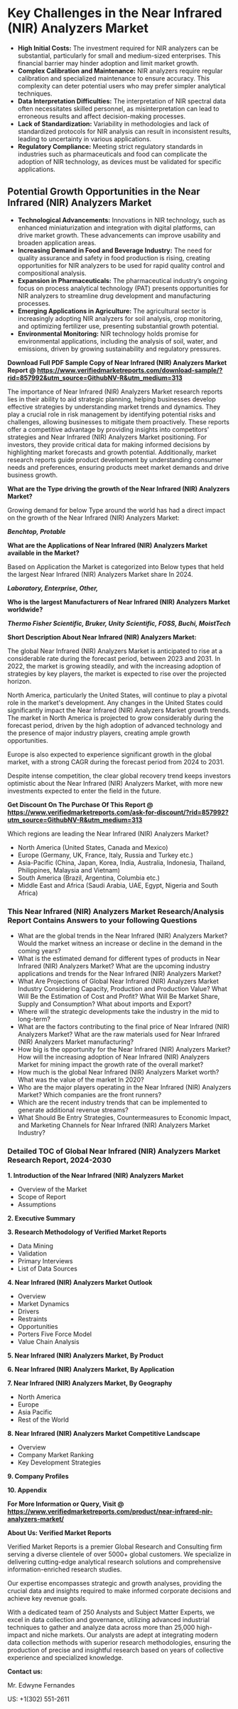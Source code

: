 <p class=""><h1>Key Challenges in the Near Infrared (NIR) Analyzers Market</h1><ul>    <li><strong>High Initial Costs:</strong> The investment required for NIR analyzers can be substantial, particularly for small and medium-sized enterprises. This financial barrier may hinder adoption and limit market growth.</li>    <li><strong>Complex Calibration and Maintenance:</strong> NIR analyzers require regular calibration and specialized maintenance to ensure accuracy. This complexity can deter potential users who may prefer simpler analytical techniques.</li>    <li><strong>Data Interpretation Difficulties:</strong> The interpretation of NIR spectral data often necessitates skilled personnel, as misinterpretation can lead to erroneous results and affect decision-making processes.</li>    <li><strong>Lack of Standardization:</strong> Variability in methodologies and lack of standardized protocols for NIR analysis can result in inconsistent results, leading to uncertainty in various applications.</li>    <li><strong>Regulatory Compliance:</strong> Meeting strict regulatory standards in industries such as pharmaceuticals and food can complicate the adoption of NIR technology, as devices must be validated for specific applications.</li></ul><h2>Potential Growth Opportunities in the Near Infrared (NIR) Analyzers Market</h1><ul>    <li><strong>Technological Advancements:</strong> Innovations in NIR technology, such as enhanced miniaturization and integration with digital platforms, can drive market growth. These advancements can improve usability and broaden application areas.</li>    <li><strong>Increasing Demand in Food and Beverage Industry:</strong> The need for quality assurance and safety in food production is rising, creating opportunities for NIR analyzers to be used for rapid quality control and compositional analysis.</li>    <li><strong>Expansion in Pharmaceuticals:</strong> The pharmaceutical industry’s ongoing focus on process analytical technology (PAT) presents opportunities for NIR analyzers to streamline drug development and manufacturing processes.</li>    <li><strong>Emerging Applications in Agriculture:</strong> The agricultural sector is increasingly adopting NIR analyzers for soil analysis, crop monitoring, and optimizing fertilizer use, presenting substantial growth potential.</li>    <li><strong>Environmental Monitoring:</strong> NIR technology holds promise for environmental applications, including the analysis of soil, water, and emissions, driven by growing sustainability and regulatory pressures.</li></ul></p><p class=""><strong>Download Full PDF Sample Copy of Near Infrared (NIR) Analyzers Market Report @ <a href="https://www.verifiedmarketreports.com/download-sample/?rid=857992&utm_source=GithubNV-R&utm_medium=313" target="_blank">https://www.verifiedmarketreports.com/download-sample/?rid=857992&utm_source=GithubNV-R&utm_medium=313</a></strong></p><p>The importance of&nbsp;Near Infrared (NIR) Analyzers Market research reports lies in their ability to aid strategic planning, helping businesses develop effective strategies by understanding market trends and dynamics. They play a crucial role in risk management by identifying potential risks and challenges, allowing businesses to mitigate them proactively. These reports offer a competitive advantage by providing insights into competitors' strategies and Near Infrared (NIR) Analyzers Market positioning. For investors, they provide critical data for making informed decisions by highlighting market forecasts and growth potential. Additionally, market research reports guide product development by understanding consumer needs and preferences, ensuring products meet market demands and drive business growth.</p><p><strong>What are the&nbsp;Type driving the growth of the Near Infrared (NIR) Analyzers Market?</strong></p><p id="" class="">Growing demand for below Type around the world has had a direct impact on the growth of the Near Infrared (NIR) Analyzers Market:</p><p class=""><em><strong>Benchtop, Protable</strong></em></p><p class=""><strong>What are the&nbsp;Applications&nbsp;of Near Infrared (NIR) Analyzers Market available in the Market?</strong></p><p id="" class="">Based on Application the Market is categorized into Below types that held the largest Near Infrared (NIR) Analyzers Market share In 2024.</p><p class=""><em><strong>Laboratory, Enterprise, Other, </strong></em></p><p class=""><strong>Who is the largest Manufacturers of Near Infrared (NIR) Analyzers Market worldwide?</strong></p><p><em><strong>Thermo Fisher Scientific, Bruker, Unity Scientific, FOSS, Buchi, MoistTech</strong></em></p><p id="" class=""><strong>Short Description About Near Infrared (NIR) Analyzers Market:</strong></p><p>The global Near Infrared (NIR) Analyzers Market is anticipated to rise at a considerable rate during the forecast period, between 2023 and 2031. In 2022, the market is growing steadily, and with the increasing adoption of strategies by key players, the market is expected to rise over the projected horizon.</p><p>North America, particularly the United States, will continue to play a pivotal role in the market's development. Any changes in the United States could significantly impact the Near Infrared (NIR) Analyzers Market growth trends. The market in North America is projected to grow considerably during the forecast period, driven by the high adoption of advanced technology and the presence of major industry players, creating ample growth opportunities.</p><p>Europe is also expected to experience significant growth in the global market, with a strong CAGR during the forecast period from 2024 to 2031.</p><p>Despite intense competition, the clear global recovery trend keeps investors optimistic about the Near Infrared (NIR) Analyzers Market, with more new investments expected to enter the field in the future.</p><p id="" class=""><strong>Get Discount On The Purchase Of This Report @ <a href="https://www.verifiedmarketreports.com/ask-for-discount/?rid=857992?utm_source=GithubNV-R&utm_medium=313" target="_blank">https://www.verifiedmarketreports.com/ask-for-discount/?rid=857992?utm_source=GithubNV-R&utm_medium=313</a></strong></p><p class="">Which regions are leading the Near Infrared (NIR) Analyzers Market?</p><ul><li>North America (United States, Canada and Mexico)</li><li>Europe (Germany, UK, France, Italy, Russia and Turkey etc.)</li><li>Asia-Pacific (China, Japan, Korea, India, Australia, Indonesia, Thailand, Philippines, Malaysia and Vietnam)</li><li>South America (Brazil, Argentina, Columbia etc.)</li><li>Middle East and Africa (Saudi Arabia, UAE, Egypt, Nigeria and South Africa)</li></ul><h3 id="" class="">This Near Infrared (NIR) Analyzers Market Research/Analysis Report Contains Answers to your following Questions</h3><ul><li>What are the global trends in the Near Infrared (NIR) Analyzers Market? Would the market witness an increase or decline in the demand in the coming years?</li><li>What is the estimated demand for different types of products in Near Infrared (NIR) Analyzers Market? What are the upcoming industry applications and trends for the Near Infrared (NIR) Analyzers Market?</li><li>What Are Projections of Global Near Infrared (NIR) Analyzers Market Industry Considering Capacity, Production and Production Value? What Will Be the Estimation of Cost and Profit? What Will Be Market Share, Supply and Consumption? What about imports and Export?</li><li>Where will the strategic developments take the industry in the mid to long-term?</li><li>What are the factors contributing to the final price of Near Infrared (NIR) Analyzers Market? What are the raw materials used for Near Infrared (NIR) Analyzers Market manufacturing?</li><li>How big is the opportunity for the Near Infrared (NIR) Analyzers Market? How will the increasing adoption of Near Infrared (NIR) Analyzers Market for mining impact the growth rate of the overall market?</li><li>How much is the global Near Infrared (NIR) Analyzers Market worth? What was the value of the market In 2020?</li><li>Who are the major players operating in the Near Infrared (NIR) Analyzers Market? Which companies are the front runners?</li><li>Which are the recent industry trends that can be implemented to generate additional revenue streams?</li><li>What Should Be Entry Strategies, Countermeasures to Economic Impact, and Marketing Channels for Near Infrared (NIR) Analyzers Market Industry?</li></ul><h3 id="" class="">Detailed TOC of Global Near Infrared (NIR) Analyzers Market Research Report, 2024-2030</h3><p id="" class=""><strong>1. Introduction of the Near Infrared (NIR) Analyzers Market</strong></p><ul><li>Overview of the Market</li><li>Scope of Report</li><li>Assumptions</li></ul><p id="" class=""><strong>2. Executive Summary</strong></p><p id="" class=""><strong>3. Research Methodology of Verified Market Reports</strong></p><ul><li>Data Mining</li><li>Validation</li><li>Primary Interviews</li><li>List of Data Sources</li></ul><p id="" class=""><strong>4. Near Infrared (NIR) Analyzers Market Outlook</strong></p><ul><li>Overview</li><li>Market Dynamics</li><li>Drivers</li><li>Restraints</li><li>Opportunities</li><li>Porters Five Force Model</li><li>Value Chain Analysis</li></ul><p id="" class=""><strong>5. Near Infrared (NIR) Analyzers Market, By Product</strong></p><p id="" class=""><strong>6. Near Infrared (NIR) Analyzers Market, By Application</strong></p><p id="" class=""><strong>7. Near Infrared (NIR) Analyzers Market, By Geography</strong></p><ul><li>North America</li><li>Europe</li><li>Asia Pacific</li><li>Rest of the World</li></ul><p id="" class=""><strong>8. Near Infrared (NIR) Analyzers Market Competitive Landscape</strong></p><ul><li>Overview</li><li>Company Market Ranking</li><li>Key Development Strategies</li></ul><p id="" class=""><strong>9. Company Profiles</strong></p><p id="" class=""><strong>10. Appendix</strong></p><p id="" class=""><strong>For More Information or Query, Visit @ <a href="https://www.verifiedmarketreports.com/product/near-infrared-nir-analyzers-market/" target="_blank">https://www.verifiedmarketreports.com/product/near-infrared-nir-analyzers-market/</a></strong></p><p id="" class=""><strong>About Us: Verified Market Reports</strong></p><p id="" class="">Verified Market Reports is a premier Global Research and Consulting firm serving a diverse clientele of over 5000+ global customers. We specialize in delivering cutting-edge analytical research solutions and comprehensive information-enriched research studies.</p><p id="" class="">Our expertise encompasses strategic and growth analyses, providing the crucial data and insights required to make informed corporate decisions and achieve key revenue goals.</p><p id="" class="">With a dedicated team of 250 Analysts and Subject Matter Experts, we excel in data collection and governance, utilizing advanced industrial techniques to gather and analyze data across more than 25,000 high-impact and niche markets. Our analysts are adept at integrating modern data collection methods with superior research methodologies, ensuring the production of precise and insightful research based on years of collective experience and specialized knowledge.</p><p id="" class=""><strong>Contact us:</strong></p><p id="" class="">Mr. Edwyne Fernandes</p><p id="" class="">US: +1(302) 551-2611</p>